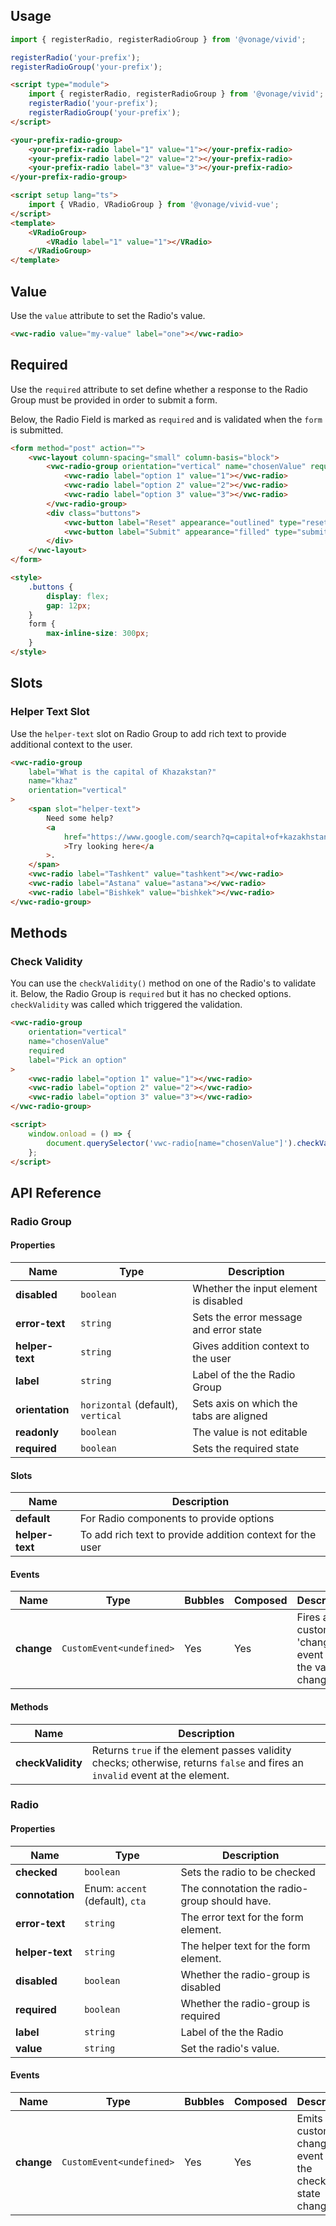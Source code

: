 ## Usage

<vwc-tabs gutters="none">
<vwc-tab label="Web component"></vwc-tab>
<vwc-tab-panel>

```js
import { registerRadio, registerRadioGroup } from '@vonage/vivid';

registerRadio('your-prefix');
registerRadioGroup('your-prefix');
```

```html preview
<script type="module">
	import { registerRadio, registerRadioGroup } from '@vonage/vivid';
	registerRadio('your-prefix');
	registerRadioGroup('your-prefix');
</script>

<your-prefix-radio-group>
	<your-prefix-radio label="1" value="1"></your-prefix-radio>
	<your-prefix-radio label="2" value="2"></your-prefix-radio>
	<your-prefix-radio label="3" value="3"></your-prefix-radio>
</your-prefix-radio-group>
```

</vwc-tab-panel>
<vwc-tab label="Vue"></vwc-tab>
<vwc-tab-panel>

```html
<script setup lang="ts">
	import { VRadio, VRadioGroup } from '@vonage/vivid-vue';
</script>
<template>
	<VRadioGroup>
		<VRadio label="1" value="1"></VRadio>
	</VRadioGroup>
</template>
```

</vwc-tab-panel>
</vwc-tabs>

## Value

Use the `value` attribute to set the Radio's value.

```html preview
<vwc-radio value="my-value" label="one"></vwc-radio>
```

## Required

Use the `required` attribute to set define whether a response to the Radio Group must be provided in order to submit a form.

Below, the Radio Field is marked as `required` and is validated when the `form` is submitted.

```html preview 365px
<form method="post" action="">
	<vwc-layout column-spacing="small" column-basis="block">
		<vwc-radio-group orientation="vertical" name="chosenValue" required>
			<vwc-radio label="option 1" value="1"></vwc-radio>
			<vwc-radio label="option 2" value="2"></vwc-radio>
			<vwc-radio label="option 3" value="3"></vwc-radio>
		</vwc-radio-group>
		<div class="buttons">
			<vwc-button label="Reset" appearance="outlined" type="reset"></vwc-button>
			<vwc-button label="Submit" appearance="filled" type="submit"></vwc-button>
		</div>
	</vwc-layout>
</form>

<style>
	.buttons {
		display: flex;
		gap: 12px;
	}
	form {
		max-inline-size: 300px;
	}
</style>
```

## Slots

### Helper Text Slot

Use the `helper-text` slot on Radio Group to add rich text to provide additional context to the user.

```html preview
<vwc-radio-group
	label="What is the capital of Khazakstan?"
	name="khaz"
	orientation="vertical"
>
	<span slot="helper-text">
		Need some help?
		<a
			href="https://www.google.com/search?q=capital+of+kazakhstan&rlz=1C5CHFA_enGB1094GB1095&oq=capital+of+khaz"
			>Try looking here</a
		>.
	</span>
	<vwc-radio label="Tashkent" value="tashkent"></vwc-radio>
	<vwc-radio label="Astana" value="astana"></vwc-radio>
	<vwc-radio label="Bishkek" value="bishkek"></vwc-radio>
</vwc-radio-group>
```

## Methods

### Check Validity

You can use the `checkValidity()` method on one of the Radio's to validate it.
Below, the Radio Group is `required` but it has no checked options. `checkValidity` was called which triggered the validation.

```html preview
<vwc-radio-group
	orientation="vertical"
	name="chosenValue"
	required
	label="Pick an option"
>
	<vwc-radio label="option 1" value="1"></vwc-radio>
	<vwc-radio label="option 2" value="2"></vwc-radio>
	<vwc-radio label="option 3" value="3"></vwc-radio>
</vwc-radio-group>

<script>
	window.onload = () => {
		document.querySelector('vwc-radio[name="chosenValue"]').checkValidity();
	};
</script>
```

## API Reference

### Radio Group

#### Properties

<div class="table-wrapper">

| Name            | Type                               | Description                             |
| --------------- | ---------------------------------- | --------------------------------------- |
| **disabled**    | `boolean`                          | Whether the input element is disabled   |
| **error-text**  | `string`                           | Sets the error message and error state  |
| **helper-text** | `string`                           | Gives addition context to the user      |
| **label**       | `string`                           | Label of the the Radio Group            |
| **orientation** | `horizontal` (default), `vertical` | Sets axis on which the tabs are aligned |
| **readonly**    | `boolean`                          | The value is not editable               |
| **required**    | `boolean`                          | Sets the required state                 |

</div>

#### Slots

<div class="table-wrapper">

| Name            | Description                                               |
| --------------- | --------------------------------------------------------- |
| **default**     | For Radio components to provide options                   |
| **helper-text** | To add rich text to provide addition context for the user |

</div>

#### Events

<div class="table-wrapper">

| Name       | Type                     | Bubbles | Composed | Description                                          |
| ---------- | ------------------------ | ------- | -------- | ---------------------------------------------------- |
| **change** | `CustomEvent<undefined>` | Yes     | Yes      | Fires a custom 'change' event when the value changes |

</div>

#### Methods

<div class="table-wrapper">

| Name              | Description                                                                                                                   |
| ----------------- | ----------------------------------------------------------------------------------------------------------------------------- |
| **checkValidity** | Returns `true` if the element passes validity checks; otherwise, returns `false` and fires an `invalid` event at the element. |

</div>

### Radio

#### Properties

<div class="table-wrapper">

| Name            | Type                            | Description                                  |
| --------------- | ------------------------------- | -------------------------------------------- |
| **checked**     | `boolean`                       | Sets the radio to be checked                 |
| **connotation** | Enum: `accent` (default), `cta` | The connotation the radio-group should have. |
| **error-text**  | `string`                        | The error text for the form element.         |
| **helper-text** | `string`                        | The helper text for the form element.        |
| **disabled**    | `boolean`                       | Whether the radio-group is disabled          |
| **required**    | `boolean`                       | Whether the radio-group is required          |
| **label**       | `string`                        | Label of the the Radio                       |
| **value**       | `string`                        | Set the radio's value.                       |

</div>

#### Events

<div class="table-wrapper">

| Name       | Type                     | Bubbles | Composed | Description                                                |
| ---------- | ------------------------ | ------- | -------- | ---------------------------------------------------------- |
| **change** | `CustomEvent<undefined>` | Yes     | Yes      | Emits a custom change event when the checked state changes |

</div>

